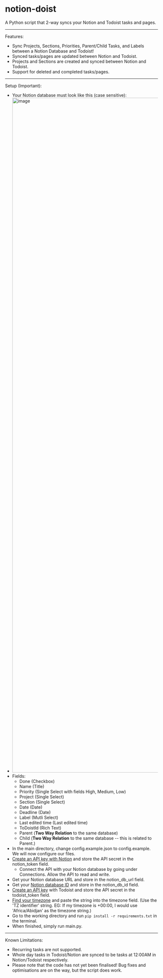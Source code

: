 # notion-doist

A Python script that 2-way syncs your Notion and Todoist tasks and pages.

---

Features:

- Sync Projects, Sections, Priorities, Parent/Child Tasks, and Labels between a Notion Database and Todoist!
- Synced tasks/pages are updated between Notion and Todoist.
- Projects and Sections are created and synced between Notion and Todoist.
- Support for deleted and completed tasks/pages.

---

Setup (Important):

- Your Notion database must look like this (case sensitive):
- <img width="2218" alt="image" src="https://github.com/user-attachments/assets/b140aee5-d352-4be0-8482-0ee19479236b" />
- Fields:
  - Done (Checkbox)
  - Name (Title)
  - Priority (Single Select with fields High, Medium, Low)
  - Project (Single Select)
  - Section (Single Select)
  - Date (Date)
  - Deadline (Date)
  - Label (Mutli Select)
  - Last edited time (Last edited time)
  - ToDoistId (Rich Text)
  - Parent (**Two Way Relation** to the same database)
  - Child (**Two Way Relation** to the same database -- this is related to Parent.)
- In the main directory, change config.example.json to config.example. We will now configure our files.
- [Create an API key with Notion](https://developers.notion.com/docs/create-a-notion-integration) and store the API secret in the notion_token field.
  - Connect the API with your Notion database by going under Connections. Allow the API to read and write.
- Get your Notion database URL and store in the notion_db_url field.
- Get your [Notion database ID](https://stackoverflow.com/questions/67728038/where-to-find-database-id-for-my-database-in-notion) and store in the notion_db_id field.
- [Create an API key](https://www.todoist.com/help/articles/find-your-api-token-Jpzx9IIlB) with Todoist and store the API secret in the todoist_token field.
- [ Find your timezone](https://en.wikipedia.org/wiki/List_of_tz_database_time_zones) and paste the string into the timezone field. (Use the 'TZ identifier' string. EG: If my timezone is +00:00, I would use 'Africa/Abidjan' as the timezone string.)
- Go to the working directory and run ``pip install -r requirements.txt`` in the terminal. 
- When finished, simply run main.py.

---

Known Limitations:

- Recurring tasks are not supported.
- Whole day tasks in Todoist/Notion are synced to be tasks at 12:00AM in Notion/Todoist respectively.
- Please note that the code has not yet been finalised! Bug fixes and optimisations are on the way, but the script does work.
